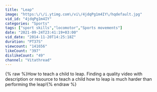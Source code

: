 ```yaml
---
title: "Leap"
image: "https:\/\/i.ytimg.com\/vi\/4jdqPg1m4IY\/hqdefault.jpg"
vid_id: "4jdqPg1m4IY"
categories: "Sports"
tags: ["sport skills","locomotor","Sports movements"]
date: "2021-09-24T23:41:19+03:00"
vid_date: "2014-11-20T14:25:18Z"
duration: "PT37S"
viewcount: "141656"
likeCount: "397"
dislikeCount: "49"
channel: "Vitathread"
---
```

{% raw %}How to teach a child to leap. Finding a quality video with description or resource to teach a child how to leap is much harder than performing the leap!{% endraw %}
